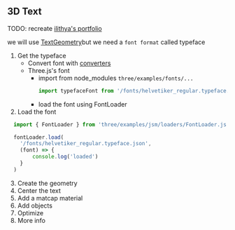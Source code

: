 ## 3D Text

TODO: recreate [ilithya's portfolio](https://www.ilithya.rocks/)

we will use [TextGeometry](https://threejs.org/docs/?q=textge#examples/en/geometries/TextGeometry)but we need a `font format` called typeface

1. Get the typeface
    - Convert font with [converters](https://gero3.github.io/facetype.js/)
    - Three.js's font
      - import from node_modules `three/examples/fonts/...`
        ```js
        import typefaceFont from '/fonts/helvetiker_regular.typeface.json'
        ```
      - load the font using FontLoader
2. Load the font
  ```js
    import { FontLoader } from 'three/examples/jsm/loaders/FontLoader.js'

    fontLoader.load(
      '/fonts/helvetiker_regular.typeface.json',
      (font) => {
          console.log('loaded')
      }
    )
  ```
3. Create the geometry
4. Center the text
5. Add a matcap material
6. Add objects
7. Optimize
8. More info